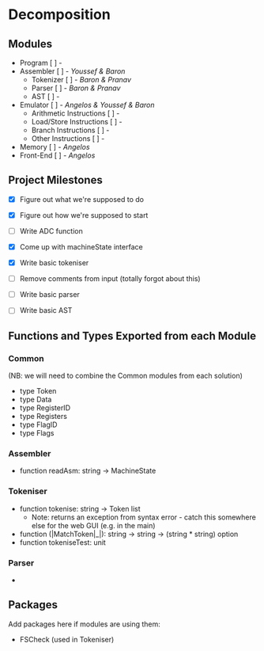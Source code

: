 Decomposition
=============

## Modules

* Program [ ] - 
* Assembler [ ] - _Youssef & Baron_
    * Tokenizer [ ] - _Baron & Pranav_
    * Parser [ ] - _Baron & Pranav_
    * AST [ ] - 
* Emulator [ ] - _Angelos & Youssef & Baron_
    * Arithmetic Instructions [ ] - 
    * Load/Store Instructions [ ] -
    * Branch Instructions [ ] - 
    * Other Instructions [ ] - 
* Memory [ ] - _Angelos_
* Front-End [ ] - _Angelos_


## Project Milestones

- [x] Figure out what we're supposed to do
- [x] Figure out how we're supposed to start
- [ ] Write ADC function
- [x] Come up with machineState interface
- [x] Write basic tokeniser
- [ ] Remove comments from input (totally forgot about this)
- [ ] Write basic parser
- [ ] Write basic AST


## Functions and Types Exported from each Module

### Common
(NB: we will need to combine the Common modules from each solution)

* type Token
* type Data
* type RegisterID
* type Registers
* type FlagID
* type Flags

### Assembler
* function readAsm: string -> MachineState

### Tokeniser
* function tokenise: string -> Token list
	* Note: returns an exception from syntax error - catch this somewhere else for the web GUI (e.g. in the main)
* function (|MatchToken|_|): string -> string -> (string * string) option
* function tokeniseTest: unit

### Parser
* 


## Packages

Add packages here if modules are using them:

* FSCheck (used in Tokeniser)
